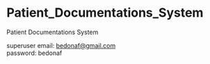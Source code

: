 # Patient_Documentations_System
Patient Documentations System

superuser
email: bedonaf@gmail.com
<br>
password: bedonaf
